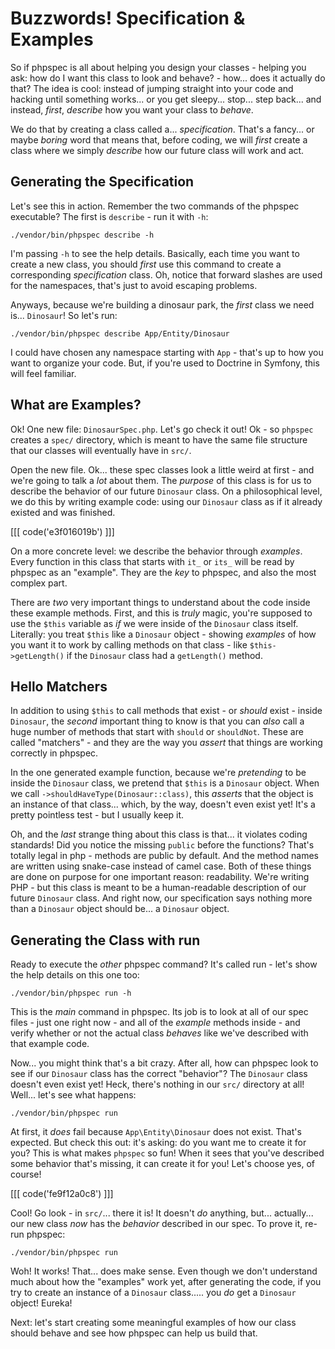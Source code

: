 # Buzzwords! Specification & Examples

So if phpspec is all about helping you design your classes - helping you ask: how
do I want this class to look and behave? - how... does it actually do that? The idea
is cool: instead of jumping straight into your code and hacking until something works...
or you get sleepy... stop... step back... and instead, *first*, *describe* how
you want your class to *behave*.

We do that by creating a class called a... *specification*. That's a fancy... or
maybe *boring* word that means that, before coding, we will *first* create a class
where we simply *describe* how our future class will work and act.

## Generating the Specification

Let's see this in action. Remember the two commands of the phpspec executable?
The first is `describe` - run it with `-h`:

```terminal
./vendor/bin/phpspec describe -h
```

I'm passing `-h` to see the help details. Basically, each time you want to create
a new class, you should *first* use this command to create a corresponding
*specification* class. Oh, notice that forward slashes are used for the namespaces,
that's just to avoid escaping problems.

Anyways, because we're building a dinosaur park, the *first* class we need is...
`Dinosaur`! So let's run:

```terminal
./vendor/bin/phpspec describe App/Entity/Dinosaur
```

I could have chosen any namespace starting with `App` - that's up to how you want
to organize your code. But, if you're used to Doctrine in Symfony, this will feel
familiar.

## What are Examples?

Ok! One new file: `DinosaurSpec.php`. Let's go check it out! Ok - so `phpspec` creates
a `spec/` directory, which is meant to have the same file structure that our classes
will eventually have in `src/`.

Open the new file. Ok... these spec classes look a little weird at first - and
we're going to talk a *lot* about them. The *purpose* of this class is for us to
describe the behavior of our future `Dinosaur` class. On a philosophical level,
we do this by writing example code: using our `Dinosaur` class as if it already
existed and was finished.

[[[ code('e3f016019b') ]]]

On a more concrete level: we describe the behavior through *examples*. Every function
in this class that starts with `it_` or `its_` will be read by phpspec as an "example".
They are the *key* to phpspec, and also the most complex part.

There are *two* very important things to understand about the code inside these example
methods. First, and this is *truly* magic, you're supposed to use the `$this` variable
as *if* we were inside of the `Dinosaur` class itself. Literally: you treat `$this`
like a `Dinosaur` object - showing *examples* of how you want it to work by calling
methods on that class - like `$this->getLength()` if the `Dinosaur` class had a
`getLength()` method.

## Hello Matchers

In addition to using `$this` to call methods that exist - or *should* exist - inside
`Dinosaur`, the *second* important thing to know is that you can *also* call a huge
number of methods that start with `should` or `shouldNot`. These are called
"matchers" - and they are the way you *assert* that things are working correctly
in phpspec.

In the one generated example function, because we're *pretending* to be inside
the `Dinosaur` class, we pretend that `$this` is a `Dinosaur` object. When we call
`->shouldHaveType(Dinosaur::class)`, this *asserts* that the object is an instance
of that class... which, by the way, doesn't even exist yet! It's a pretty pointless
test - but I usually keep it.

Oh, and the *last* strange thing about this class is that... it violates coding
standards! Did you notice the missing `public` before the functions? That's totally
legal in php - methods are public by default. And the method names are written using
snake-case instead of camel case. Both of these things are done on purpose for one
important reason: readability. We're writing PHP - but this class is meant to be
a human-readable description of our future `Dinosaur` class. And right now, our
specification says nothing more than a `Dinosaur` object should be... a `Dinosaur`
object.

## Generating the Class with run

Ready to execute the *other* phpspec command? It's called run - let's show the
help details on this one too:

```terminal
./vendor/bin/phpspec run -h
```

This is the *main* command in phpspec. Its job is to look at all of our spec
files - just one right now - and all of the *example* methods inside - and verify
whether or not the actual class *behaves* like we've described with that example code.

Now... you might think that's a bit crazy. After all, how can phpspec look to see
if our `Dinosaur` class has the correct "behavior"? The `Dinosaur` class doesn't
even exist yet! Heck, there's nothing in our `src/` directory at all! Well... let's
see what happens:

```terminal
./vendor/bin/phpspec run
```

At first, it *does* fail because `App\Entity\Dinosaur` does not exist. That's
expected. But check this out: it's asking: do you want me to create it for you?
This is what makes `phpspec` so fun! When it sees that you've described some
behavior that's missing, it can create it for you! Let's choose yes, of course!

[[[ code('fe9f12a0c8') ]]]

Cool! Go look - in `src/`... there it is! It doesn't *do* anything, but... actually...
our new class *now* has the *behavior* described in our spec. To prove it, re-run
phpspec:

```terminal-silent
./vendor/bin/phpspec run
```

Woh! It works! That... does make sense. Even though we don't understand much
about how the "examples" work yet, after generating the code, if you try to create
an instance of a `Dinosaur` class..... you *do* get a `Dinosaur` object! Eureka!

Next: let's start creating some meaningful examples of how our class should behave
and see how phpspec can help us build that.
